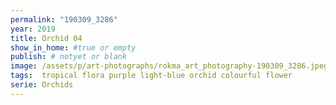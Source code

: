 ```yaml
---
permalink: "190309_3286"
year: 2019
title: Orchid 04
show_in_home: #true or empty
publish: # notyet or blank
image: /assets/p/art-photographs/rokma_art_photography-190309_3286.jpeg
tags:  tropical flora purple light-blue orchid colourful flower
serie: Orchids
---
```

